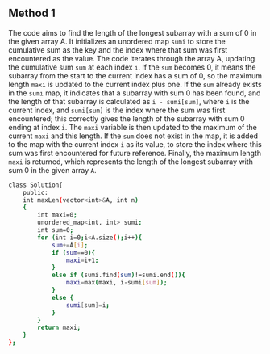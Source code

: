 ## Method 1
The code aims to find the length of the longest subarray with a sum of 0 in the given array A. It initializes an unordered map `sumi` to store the cumulative sum as the key and the index where that sum was first encountered as the value. The code iterates through the array A, updating the cumulative sum `sum` at each index `i`. If the `sum` becomes 0, it means the subarray from the start to the current index has a sum of 0, so the maximum length `maxi` is updated to the current index plus one. If the `sum` already exists in the `sumi` map, it indicates that a subarray with sum 0 has been found, and the length of that subarray is calculated as `i - sumi[sum]`, where `i` is the current index, and `sumi[sum]` is the index where the sum was first encountered; this correctly gives the length of the subarray with sum 0 ending at index `i`. The `maxi` variable is then updated to the maximum of the current `maxi` and this length. If the `sum` does not exist in the map, it is added to the map with the current index `i` as its value, to store the index where this sum was first encountered for future reference. Finally, the maximum length `maxi` is returned, which represents the length of the longest subarray with sum 0 in the given array `A`.
```bash
class Solution{
    public:
    int maxLen(vector<int>&A, int n)
    {   
        int maxi=0;
        unordered_map<int, int> sumi;
        int sum=0;
        for (int i=0;i<A.size();i++){
            sum+=A[i];
            if (sum==0){
                maxi=i+1;
            }
            else if (sumi.find(sum)!=sumi.end()){
                maxi=max(maxi, i-sumi[sum]);
            }
            else {
                sumi[sum]=i;
            }
        }
        return maxi;
    }
};
```
